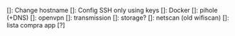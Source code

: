 []: Change hostname
[]: Config SSH only using keys
[]: Docker
  []: pihole (+DNS)
  []: openvpn
  []: transmission
    []: storage?
  []: netscan (old wifiscan)
  []: lista compra app [?]
